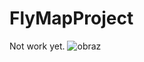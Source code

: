 # FlyMapProject
Not work yet.
![obraz](https://user-images.githubusercontent.com/26298097/52538554-6d9d6a80-2d74-11e9-996d-629528e39db0.png)

